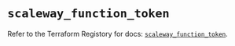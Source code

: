 # `scaleway_function_token`

Refer to the Terraform Registory for docs: [`scaleway_function_token`](https://registry.terraform.io/providers/scaleway/scaleway/2.22.0/docs/resources/function_token).
